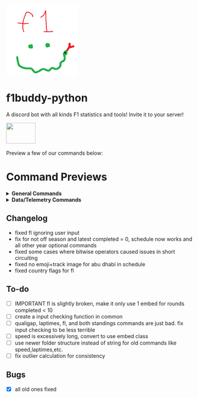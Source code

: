 <a href="https://discord.com/api/oauth2/authorize?client_id=1059405703116242995&permissions=139586816064&scope=bot">
    <img src="/botPics/f1python192.png">
</a>

# f1buddy-python

A discord bot with all kinds F1 statistics and tools!
Invite it to your server!

<a href="https://discord.com/api/oauth2/authorize?client_id=1059405703116242995&permissions=139586816064&scope=bot">
    <img src="https://logodownload.org/wp-content/uploads/2017/11/discord-logo-01.png" width="79" height="56">
</a>

Preview a few of our commands below:

# Command Previews
<details><summary><b>General Commands</b></summary>
    
Schedule             |  Standings|  Driver|  
:-------------------------:|:-------------------------:|:-------------------------:
![](/images/schedule.png)  |  ![](/images/wdcwcc.png)|  ![](/images/driver.png)|  

Race Results             |  Quali Results |  FIA Document|  
:-------------------------:|:-------------------------:|:-------------------------:
![](/images/results.png)|    ![](/images/quali.png)|  ![](/images/fiadoc.png)|  

And more!!
</details>

<details><summary><b>Data/Telemetry Commands</b></summary>
    
Telemetry             |  Track Dominance |  Position Changes|  
:-------------------------:|:-------------------------:|:-------------------------:
![](/images/telemetry.png)  |  ![](/images/trackdominance.png)|  ![](/images/positions.png)|  

Qualifying Gap             |  Laptime Consistency |  Laptimes |  
:-------------------------:|:-------------------------:|:-------------------------:
![](/images/qualigap.png)|    ![](/images/consistency.png)|  ![](/images/laptimes.png)|  

And more!!
</details>


## Changelog
- fixed fl ignoring user input
- fix for not off season and latest completed = 0, schedule now works and all other year optional commands
- fixed some cases where bitwise operators caused issues in short circuiting
- fixed no emoji+track image for abu dhabi in schedule
- fixed country flags for fl

## To-do
- [ ] IMPORTANT fl is slightly broken, make it only use 1 embed for rounds completed < 10
- [ ] create a input checking function in common
- [ ] qualigap, laptimes, fl, and both standings commands are just bad. fix input checking to be less terrible
- [ ] speed is excessively long, convert to use embed class
- [ ] use newer folder structure instead of string for old commands like speed,laptimes,etc.
- [ ] fix outlier calculation for consistency

## Bugs
- [x] all old ones fixed